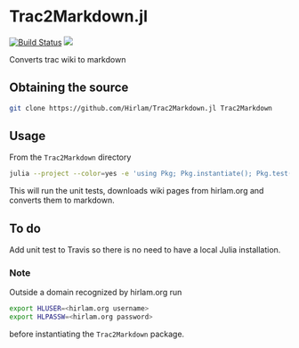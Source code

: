 # Trac2Markdown.jl

[![Build Status](https://travis-ci.com/Hirlam/Trac2Markdown.jl.svg?branch=master)](https://travis-ci.com/Hirlam/Trac2Markdown.jl)
[![](https://img.shields.io/badge/docs-dev-blue.svg)](https://Hirlam.github.io/Trac2Markdown.jl/dev)


Converts trac wiki to markdown

## Obtaining the source  

```bash
git clone https://github.com/Hirlam/Trac2Markdown.jl Trac2Markdown
```

## Usage

From the `Trac2Markdown` directory 

```bash
julia --project --color=yes -e 'using Pkg; Pkg.instantiate(); Pkg.test()'
```

This will run the unit tests, downloads wiki pages from hirlam.org 
and converts them to markdown.

## To do 

Add unit test to Travis so there is no need to have a local Julia installation. 

### Note

Outside a domain recognized by hirlam.org run 
```bash
export HLUSER=<hirlam.org username>
export HLPASSW=<hirlam.org password>
```
before instantiating the `Trac2Markdown` package.






